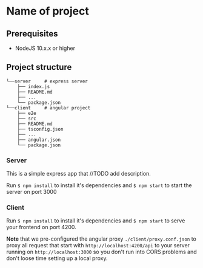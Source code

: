 # Name of project

## Prerequisites
- NodeJS 10.x.x or higher

## Project structure
```
└──server     # express server
    ├── index.js
    ├── README.md
    ├── ...
    └── package.json
└──client     # angular project
    ├── e2e
    ├── src
    ├── README.md
    ├── tsconfig.json
    ├── ...
    ├── angular.json
    └── package.json
```
### Server
This is a simple express app that //TODO add description.

Run `$ npm install` to install it's dependencies and `$ npm start` to start the server on port 3000

### Client

Run `$ npm install` to install it's dependencies and `$ npm start` to serve your frontend on port 4200.

**Note** that we pre-configured the angular proxy `./client/proxy.conf.json` to proxy all request that start with `http://localhost:4200/api` to your server running on `http://localhost:3000` so you don't run into CORS problems and don't loose time setting up a local proxy.
